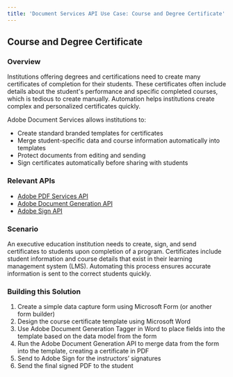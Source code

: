 ```yaml
---
title: 'Document Services API Use Case: Course and Degree Certificate'
---
```


## Course and Degree Certificate

### Overview

Institutions offering degrees and certifications need to create many certificates of completion for their students. These certificates often include details about the student's performance and specific completed courses, which is tedious to create manually. Automation helps institutions create complex and personalized certificates quickly.

Adobe Document Services allows institutions to:

* Create standard branded templates for certificates
* Merge student-specific data and course information automatically into templates
* Protect documents from editing and sending
* Sign certificates automatically before sharing with students

### Relevant APIs

* [Adobe PDF Services API](/src/pages/apis/pdf-services.md)
* [Adobe Document Generation API](/src/pages/apis/doc-generation.md)
* [Adobe Sign API](https://www.adobe.io/apis/documentcloud/sign.html)

### Scenario

An executive education institution needs to create, sign, and send certificates to students upon completion of a program. Certificates include student information and course details that exist in their learning management system (LMS). Automating this process ensures accurate information is sent to the correct students quickly.

### Building this Solution

1. Create a simple data capture form using Microsoft Form (or another form builder)
2. Design the course certificate template using Microsoft Word
3. Use Adobe Document Generation Tagger in Word to place fields into the template based on the data model from the form
4. Run the Adobe Document Generation API to merge data from the form into the template, creating a certificate in PDF
5. Send to Adobe Sign for the instructors’ signatures
6. Send the final signed PDF to the student